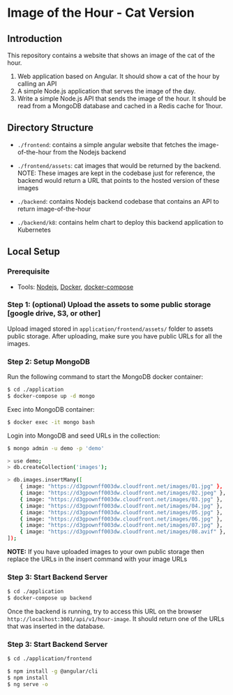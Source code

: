 # Image of the Hour - Cat Version

## Introduction
This repository contains a website that shows an image of the cat of the hour.
1. Web application based on Angular. It should show a cat of the hour by calling an API
2. A simple Node.js application that serves the image of the day.
3. Write a simple Node.js API that sends the image of the hour. It should be read from a MongoDB database and cached in a Redis cache for 1hour.


## Directory Structure

- `./frontend`: contains a simple angular website that fetches the image-of-the-hour from the Nodejs backend
- `./frontend/assets`: cat images that would be returned by the backend. NOTE: These images are kept in the codebase just for reference, the backend would return a URL that points to the hosted version of these images

- `./backend`: contains Nodejs backend codebase that contains an API to return image-of-the-hour
- `./backend/k8`: contains helm chart to deploy this backend application to Kubernetes

## Local Setup

### Prerequisite
- Tools: [Nodejs](https://nodejs.org/en/download/), [Docker](https://docs.docker.com/get-docker/), [docker-compose](https://docs.docker.com/compose/install/)


### Step 1: (optional) Upload the assets to some public storage [google drive, S3, or other]

Upload imaged stored in `application/frontend/assets/` folder to assets public storage. After uploading, make sure you have public URLs for all the images.

### Step 2: Setup MongoDB
Run the following command to start the MongoDB docker container:

```bash
$ cd ./application
$ docker-compose up -d mongo
```

Exec into MongoDB container:

```bash
$ docker exec -it mongo bash
```

Login into MongoDB and seed URLs in the collection: 
```bash
$ mongo admin -u demo -p 'demo'

> use demo;
> db.createCollection('images');

> db.images.insertMany([
    { image: "https://d3gpownff003dw.cloudfront.net/images/01.jpg" },
    { image: "https://d3gpownff003dw.cloudfront.net/images/02.jpeg" },
    { image: "https://d3gpownff003dw.cloudfront.net/images/03.jpg" },
    { image: "https://d3gpownff003dw.cloudfront.net/images/04.jpg" },
    { image: "https://d3gpownff003dw.cloudfront.net/images/05.jpg" },
    { image: "https://d3gpownff003dw.cloudfront.net/images/06.jpg" },
    { image: "https://d3gpownff003dw.cloudfront.net/images/07.jpg" },
    { image: "https://d3gpownff003dw.cloudfront.net/images/08.avif" },
]);
```

**NOTE:** If you have uploaded images to your own public storage then replace the URLs in the insert command with your image URLs


### Step 3: Start Backend Server

```bash
$ cd ./application
$ docker-compose up backend
```

Once the backend is running, try to access this URL on the browser `http://localhost:3001/api/v1/hour-image`. It should return one of the URLs that was inserted in the database.

### Step 3: Start Backend Server

```bash
$ cd ./application/frontend

$ npm install -g @angular/cli
$ npm install
$ ng serve -o
```
